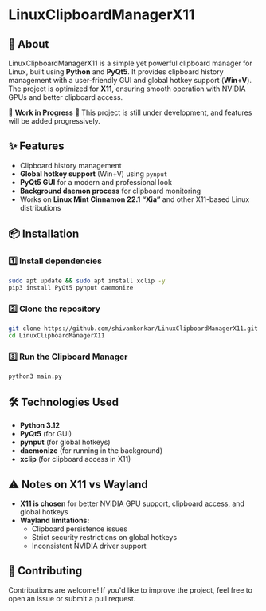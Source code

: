 # LinuxClipboardManagerX11

## 📌 About

LinuxClipboardManagerX11 is a simple yet powerful clipboard manager for Linux, built using **Python** and **PyQt5**. It provides clipboard history management with a user-friendly GUI and global hotkey support (**Win+V**). The project is optimized for **X11**, ensuring smooth operation with NVIDIA GPUs and better clipboard access.

🚧 **Work in Progress** 🚧
This project is still under development, and features will be added progressively.

## ✨ Features

- Clipboard history management
- **Global hotkey support** (Win+V) using `pynput`
- **PyQt5 GUI** for a modern and professional look
- **Background daemon process** for clipboard monitoring
- Works on **Linux Mint Cinnamon 22.1 “Xia”** and other X11-based Linux distributions

## 📦 Installation

### 1️⃣ Install dependencies

```sh
sudo apt update && sudo apt install xclip -y
pip3 install PyQt5 pynput daemonize
```

### 2️⃣ Clone the repository

```sh
git clone https://github.com/shivamkonkar/LinuxClipboardManagerX11.git
cd LinuxClipboardManagerX11
```

### 3️⃣ Run the Clipboard Manager

```sh
python3 main.py
```

## 🛠️ Technologies Used

- **Python 3.12**
- **PyQt5** (for GUI)
- **pynput** (for global hotkeys)
- **daemonize** (for running in the background)
- **xclip** (for clipboard access in X11)

## ⚠️ Notes on X11 vs Wayland

- **X11 is chosen** for better NVIDIA GPU support, clipboard access, and global hotkeys
- **Wayland limitations:**
  - Clipboard persistence issues
  - Strict security restrictions on global hotkeys
  - Inconsistent NVIDIA driver support

## 🤝 Contributing

Contributions are welcome! If you'd like to improve the project, feel free to open an issue or submit a pull request.

##

